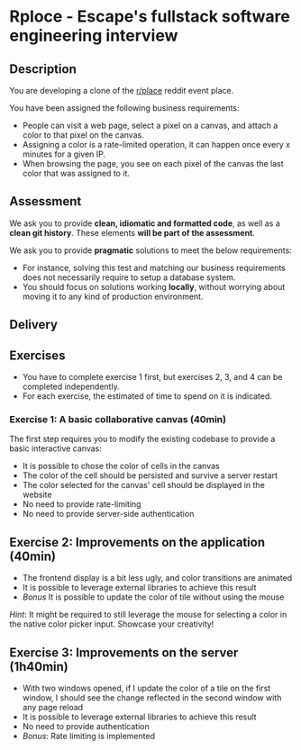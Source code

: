 # Rploce - Escape's fullstack software engineering interview

## Description

You are developing a clone of the [r/place](https://www.reddit.com/r/place/) reddit event place.

You have been assigned the following business requirements:

- People can visit a web page, select a pixel on a canvas, and attach a color to that pixel on the canvas.
- Assigning a color is a rate-limited operation, it can happen once every x minutes for a given IP.
- When browsing the page, you see on each pixel of the canvas the last color that was assigned to it.

## Assessment

We ask you to provide **clean, idiomatic and formatted code**, as well as a **clean git history**. These elements **will be part of the assessment**.

We ask you to provide **pragmatic** solutions to meet the below requirements:

- For instance, solving this test and matching our business requirements does not necessarily require to setup a database system.
- You should focus on solutions working **locally**, without worrying about moving it to any kind of production environment.

## Delivery

## Exercises

- You have to complete exercise 1 first, but exercises 2, 3, and 4 can be completed independently.
- For each exercise, the estimated of time to spend on it is indicated.

### Exercise 1: A basic collaborative canvas (40min)

The first step requires you to modify the existing codebase to provide a basic interactive canvas:

- It is possible to chose the color of cells in the canvas
- The color of the cell should be persisted and survive a server restart
- The color selected for the canvas' cell should be displayed in the website
- No need to provide rate-limiting
- No need to provide server-side authentication

## Exercise 2: Improvements on the application (40min)

- The frontend display is a bit less ugly, and color transitions are animated
- It is possible to leverage external libraries to achieve this result
- _Bonus_ It is possible to update the color of tile without using the mouse

_Hint_: It might be required to still leverage the mouse for selecting a color in the native color picker input. Showcase your creativity!

## Exercise 3: Improvements on the server (1h40min)

- With two windows opened, if I update the color of a tile on the first window, I should see the change reflected in the second window with any page reload
- It is possible to leverage external libraries to achieve this result
- No need to provide authentication
- _Bonus_: Rate limiting is implemented

